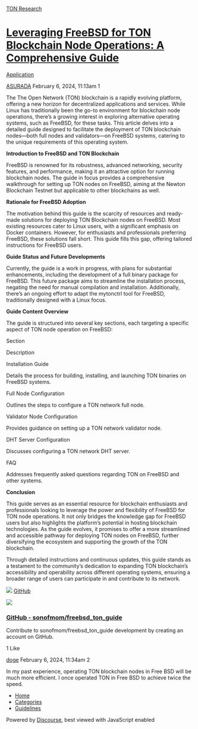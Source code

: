 [TON Research](/)

# [Leveraging FreeBSD for TON Blockchain Node Operations: A Comprehensive Guide](/t/leveraging-freebsd-for-ton-blockchain-node-operations-a-comprehensive-guide/304)

[Application](/c/application/20) 

    

[ASURADA](https://tonresear.ch/u/ASURADA)   February 6, 2024, 11:13am  1

The The Open Network (TON) blockchain is a rapidly evolving platform, offering a new horizon for decentralized applications and services. While Linux has traditionally been the go-to environment for blockchain node operations, there’s a growing interest in exploring alternative operating systems, such as FreeBSD, for these tasks. This article delves into a detailed guide designed to facilitate the deployment of TON blockchain nodes—both full nodes and validators—on FreeBSD systems, catering to the unique requirements of this operating system.

**Introduction to FreeBSD and TON Blockchain**

FreeBSD is renowned for its robustness, advanced networking, security features, and performance, making it an attractive option for running blockchain nodes. The guide in focus provides a comprehensive walkthrough for setting up TON nodes on FreeBSD, aiming at the Newton Blockchain Testnet but applicable to other blockchains as well.

**Rationale for FreeBSD Adoption**

The motivation behind this guide is the scarcity of resources and ready-made solutions for deploying TON Blockchain nodes on FreeBSD. Most existing resources cater to Linux users, with a significant emphasis on Docker containers. However, for enthusiasts and professionals preferring FreeBSD, these solutions fall short. This guide fills this gap, offering tailored instructions for FreeBSD users.

**Guide Status and Future Developments**

Currently, the guide is a work in progress, with plans for substantial enhancements, including the development of a full binary package for FreeBSD. This future package aims to streamline the installation process, negating the need for manual compilation and installation. Additionally, there’s an ongoing effort to adapt the mytonctrl tool for FreeBSD, traditionally designed with a Linux focus.

**Guide Content Overview**

The guide is structured into several key sections, each targeting a specific aspect of TON node operation on FreeBSD:

Section

Description

Installation Guide

Details the process for building, installing, and launching TON binaries on FreeBSD systems.

Full Node Configuration

Outlines the steps to configure a TON network full node.

Validator Node Configuration

Provides guidance on setting up a TON network validator node.

DHT Server Configuration

Discusses configuring a TON network DHT server.

FAQ

Addresses frequently asked questions regarding TON on FreeBSD and other systems.

**Conclusion**

This guide serves as an essential resource for blockchain enthusiasts and professionals looking to leverage the power and flexibility of FreeBSD for TON node operations. It not only bridges the knowledge gap for FreeBSD users but also highlights the platform’s potential in hosting blockchain technologies. As the guide evolves, it promises to offer a more streamlined and accessible pathway for deploying TON nodes on FreeBSD, further diversifying the ecosystem and supporting the growth of the TON blockchain.

Through detailed instructions and continuous updates, this guide stands as a testament to the community’s dedication to expanding TON blockchain’s accessibility and operability across different operating systems, ensuring a broader range of users can participate in and contribute to its network.

![](https://github.githubassets.com/favicons/favicon.svg) [GitHub](https://github.com/sonofmom/freebsd_ton_guide)

![](https://tonresear.ch/uploads/default/optimized/1X/0c61cfd90d6760138308b902d18e07f4e2baacf9_2_690x345.png)

### [GitHub - sonofmom/freebsd\_ton\_guide](https://github.com/sonofmom/freebsd_ton_guide)

Contribute to sonofmom/freebsd\_ton\_guide development by creating an account on GitHub.

  1 Like

[doge](https://tonresear.ch/u/doge) February 6, 2024, 11:34am  2

In my past experience, operating TON blockchain nodes in Free BSD will be much more efficient. I once operated TON in Free BSD to achieve twice the speed.

 

*   [Home](/)
*   [Categories](/categories)
*   [Guidelines](/guidelines)

Powered by [Discourse](https://www.discourse.org), best viewed with JavaScript enabled